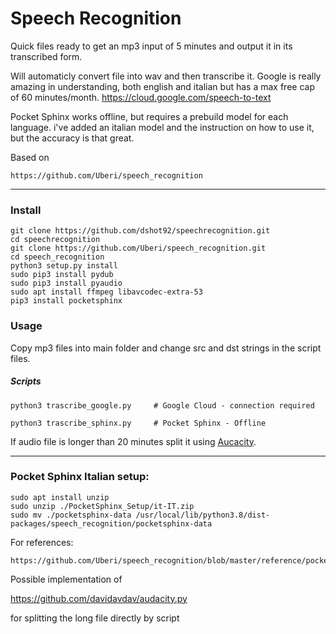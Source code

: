 # Speech Recognition

Quick files ready to get an mp3 input of 5 minutes and output it in its transcribed form.

Will automaticly convert file into wav and then transcribe it.
Google is really amazing in understanding, both english and italian but has a max free cap of 60 minutes/month.
https://cloud.google.com/speech-to-text

Pocket Sphinx works offline, but requires a prebuild model for each language.
i've added an italian model and the instruction on how to use it, but the accuracy is that great.

Based on 

```
https://github.com/Uberi/speech_recognition
```

------



### Install

```
git clone https://github.com/dshot92/speechrecognition.git
cd speechrecognition
git clone https://github.com/Uberi/speech_recognition.git
cd speech_recognition
python3 setup.py install
sudo pip3 install pydub
sudo pip3 install pyaudio
sudo apt install ffmpeg libavcodec-extra-53
pip3 install pocketsphinx
```

### Usage

Copy mp3 files into main folder and change src and dst strings in the script files. 

##### Scripts

```
python3 trascribe_google.py 	# Google Cloud - connection required

python3 trascribe_sphinx.py  	# Pocket Sphinx - Offline
```

If audio file is longer than 20 minutes split it using [Aucacity](https://www.audacityteam.org/).

------



### Pocket Sphinx Italian setup:

```
sudo apt install unzip
sudo unzip ./PocketSphinx_Setup/it-IT.zip
sudo mv ./pocketsphinx-data /usr/local/lib/python3.8/dist-packages/speech_recognition/pocketsphinx-data

```

For references:

```
https://github.com/Uberi/speech_recognition/blob/master/reference/pocketsphinx.rst
```



Possible implementation of

https://github.com/davidavdav/audacity.py

for splitting the long file directly by script